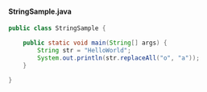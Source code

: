 #### StringSample.java
```java
public class StringSample {

    public static void main(String[] args) {
        String str = "HelloWorld";
        System.out.println(str.replaceAll("o", "a"));
    }

}
```
